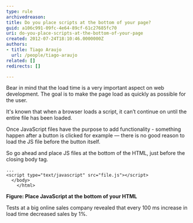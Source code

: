 ```yaml
---
type: rule
archivedreason: 
title: Do you place scripts at the bottom of your page?
guid: a106c991-09fc-4e64-89cf-61c27685fc70
uri: do-you-place-scripts-at-the-bottom-of-your-page
created: 2012-07-24T18:10:46.0000000Z
authors:
- title: Tiago Araujo
  url: /people/tiago-araujo
related: []
redirects: []

---
```


Bear in mind that the load time is a very important aspect on web development. The goal is to make the page load as quickly as possible for the user.  

<!--endintro-->

It's known that when a browser loads a script, it can’t continue on until the entire file has been loaded.

Once JavaScript files have the purpose to add functionality - something happen after a button is clicked for example — there is no good reason to load the JS file before the button itself.

So go ahead and place JS files at the bottom of the HTML, just before the closing body tag.

```
...
<script type="text/javascript" src="file.js"></script> 
  </body>
    </html>
```
**Figure: Place JavaScript at the bottom of your HTML**

Tests at a big online sales company revealed that every 100 ms increase in load time decreased sales by 1%.
